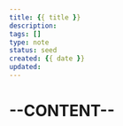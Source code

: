 ```yaml
---
title: {{ title }}
description:
tags: []
type: note
status: seed
created: {{ date }}
updated:
---
```


# --CONTENT--
